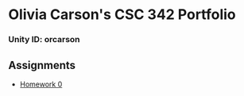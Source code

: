 # Olivia Carson's CSC 342 Portfolio
### Unity ID: orcarson
## Assignments
- [Homework 0](https://github.ncsu.edu/engr-csc342/csc342-2024Spring-orcarson/blob/68e631a4cc4b9208f2d71900e01c5b28f4ac0017/Homework0/README.md)
